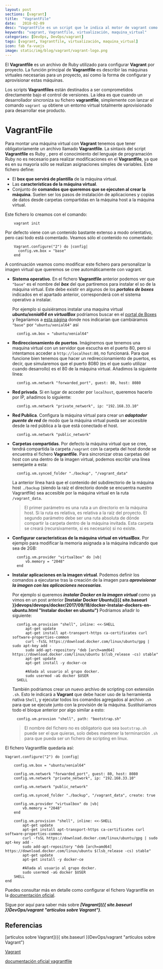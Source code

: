 ```yaml
---
layout: post
sections: [vagrant]
title:  "VagrantFile"
date:   2018-02-09
desc: "VagrantFile es un script que le indica al motor de vagrant como debe montar una máquina virtual. Los scripts Vagrantfiles están destinados a ser comprometidos directamente bajo el control de versiones. La idea es que cuando un desarrollador sincroniza su fichero vagrantfile, simplemente con lanzar el comando vagrant up obtiene un entorno virtual totalmente aprovisionado para desarrollar ese producto."
keywords: "vagrant, Vagrantfile, virtualización, maquina_virtual"
categories: [DevOps, DevOps/vagrant]
tags: [vagrant, Vagrantfile, virtualización, maquina_virtual]
icon: fab fa-vuejs
image: static/img/blog/vagrant/vagrant-logo.png
---
```


El **Vagrantfile** es un archivo de Ruby utilizado para configurar **Vagrant** por proyecto. La función principal de **Vagrantfile** es describir las máquinas virtuales necesarias para un proyecto, así como la forma de configurar y aprovisionar estas máquinas.

Los scripts **Vagrantfiles** están destinados a ser comprometidos directamente bajo el control de versiones. La idea es que cuando un desarrollador sincroniza su fichero **vagrantfile**, simplemente con lanzar el comando `vagrant up` obtiene un entorno virtual totalmente aprovisionado para desarrollar ese producto.
<!--more-->

# VagrantFile #

Para montar una máquina virtual con **Vagrant** tenemos que tener obligatoriamente un archivo llamado **Vagrantfile**. La sintaxis del script **Vagrantfile** es Ruby , pero el conocimiento del lenguaje de programación Ruby no es necesario para realizar modificaciones en el **Vagrantfile**, ya que es en su mayoría sólo se realizan asignaciones simples de variables. Este fichero define:

- El **box que servirá de plantilla** de la máquina virtual.
- Las **características de la máquina virtual**.
- Conjunto de **comandos que queremos que se ejecuten al crear la máquina**. Suelen ser los pasos de instalación de aplicaciones y copias de datos desde carpetas compartidas en la máquina host a la máquina virtual.

Este fichero lo creamos con el comando:

		vagrant init

Por defecto viene con un contenido bastante extenso a modo orientativo, pero casi todo está comentado. Veamos sólo el contenido no comentado:

		Vagrant.configure("2") do |config|
		  config.vm.box = "base"
		end

A continuación veamos como modificar este fichero para personalizar la imagen virtual que queremos se cree automáticamente con vagrant.

- **Sistema operativo**. En el fichero **Vagrantfile** anterior podemos ver que `"base"` es el nombre del ***box*** del que partiremos para instalar el so de la máquina virtual. Este debe existir en algunos de los ***portales de boxes*** indicados en el apartado anterior, corresponderá con el sistema operativo a instalar.

	Por ejemplo si quisiéramos instalar una maquina virtual ***ubuntu/xenial64 en virtualBox*** podríamos buscar en el [portal de Boxes](https://app.vagrantup.com/boxes/search) y llegaríamos a [esta página](https://app.vagrantup.com/ubuntu/boxes/xenial64 "ubuntu/xenial64") donde nos indicarían que cambiáramos `"base"` por `"ubuntu/xenial64"` así

		config.vm.box = "ubuntu/xenial64"

- **Redireccionamiento de puertos**. Imáginemos que tenemos una maquina virtual con un servidor que escucha en el puerto 80, pero si intentamos acceder a `http://localhost:80`, no funcionará. Para que funcione bien tenemos que hacer un redireccionamiento de puertos, es decir, que simularemos que el puerto 8080 (es el que suelo utilizar cuando desarrollo) es el 80 de la máquina virtual. Añadimos la siguiente línea:

		config.vm.network "forwarded_port", guest: 80, host: 8080

- **Red privada**. Si en lugar de acceder por `localhost`, queremos hacerlo por IP, añadimos lo siguiente:

		config.vm.network "private_network", ip: "192.168.33.10"

- **Red Publica**. Configura la máquina virtual para crear un ***adaptador puente de red*** de modo que la máquina virtual pueda ser accesible desde la red pública a la que está conectado el host.

		config.vm.network "public_network"

- **Carpetas compartidas**. Por defecto la máquina virtual que se cree, tendrá compartida la carpeta `/vagrant` con la carpeta del host donde se encuentra el fichero **Vagrantfile**. Para sincronizar otras carpetas del host con una dentro de la imagen virtual, podemos escribir una línea semejante a esta:

		config.vm.synced_folder "./backup", "/vagrant_data"
	
    La anterior línea hará que el contenido del subdirectorio de la máquina host `./backup` (siendo la raíz el directorio donde se encuentra nuestro Vagrantfile) sea accesible por la máquina virtual en la ruta `/vagrant_data`.

	> El primer parámetro es una ruta a un directorio en la máquina host. Si la ruta es relativa, es relativa a la raíz del proyecto. El segundo parámetro debe ser una ruta absoluta de dónde compartir la carpeta dentro de la máquina invitada. Esta carpeta se creará (recursivamente, si es necesario) si no existe.

- **Configurar características de la máquina virtual en virtualBox**. Por ejemplo para modificar la memoria asignada a la máquina indicando que sea de 2GB:

		config.vm.provider "virtualbox" do |vb|
			vb.memory = "2048"
		end

- **Instalar aplicaciones en la imagen virtual**. Podemos definir los comandos a ejecutarse tras la creación de la imagen para ***aprovisionar la imagen con las aplicaciones necesarias***.

	Por ejemplo si queremos ***instalar Docker en la imagen virtual*** como ya vimos en un post anterior **[Instalar Docker Ubuntu]({{ site.baseurl }}devops/devops/docker/2017/09/18/docker-Instalar-dockers-en-ubuntu.html "Instalar docker en ubuntu")** Podriamos añadir lo siguiente:

		config.vm.provision "shell", inline: <<-SHELL
			apt-get update
			apt-get install apt-transport-https ca-certificates curl software-properties-common
			curl -fsSL https://download.docker.com/linux/ubuntu/gpg | sudo apt-key add -
			sudo add-apt-repository "deb [arch=amd64] https://download.docker.com/linux/ubuntu $(lsb_release -cs) stable"
			apt-get update
			apt-get install -y docker-ce
			
			#Añada al usuario al grupo docker.
			sudo usermod -aG docker $USER	
		SHELL

	También podriamos crear un nuevo archivo de scripting con extensión `.sh`. Esto le indicará a **Vagrant** que debe hacer uso de la herramienta nativa `Shell`, y ejecutar todos los comandos agregados al archivo `.sh`  para que se ejecute junto con la provisión de la máquina. Sustituiriamos todo el bloque anterior por algo similar a esto:

		config.vm.provsion "shell", path: "bootstrap.sh"

	> El nombre del fichero no es obligatorio que sea `bootstrap.sh` puede ser el que quieras, solo debes mantener la terminarción `.sh` para que pueda ser un fichero de scripting en linux.

El fichero Vagrantfile quedaría así:

	Vagrant.configure("2") do |config|

		config.vm.box = "ubuntu/xenial64"
		
		config.vm.network "forwarded_port", guest: 80, host: 8080
		config.vm.network "private_network", ip: "192.168.33.10"
		  
		config.vm.network "public_network"

		config.vm.synced_folder "./backup", "/vagrant_data", create: true

		config.vm.provider "virtualbox" do |vb|
			vb.memory = "2048"
		end

		config.vm.provision "shell", inline: <<-SHELL
			apt-get update
			apt-get install apt-transport-https ca-certificates curl software-properties-common
			curl -fsSL https://download.docker.com/linux/ubuntu/gpg | sudo apt-key add -
			sudo add-apt-repository "deb [arch=amd64] https://download.docker.com/linux/ubuntu $(lsb_release -cs) stable"
			apt-get update
			apt-get install -y docker-ce
			
			#Añada al usuario al grupo docker.
			sudo usermod -aG docker $USER	
		SHELL
	end

Puedes consultar más en detalle como configurar el fichero Vagrantfile en la [documentación oficial](https://www.vagrantup.com/docs/vagrantfile/ "www.vagrantup.com/docs/vagrantfile/").

Sigue por aquí para saber más sobre ***[Vagrant]({{ site.baseurl }}DevOps/vagrant "artículos sobre Vagrant")***.

## Referencias ##

[artículos sobre Vagrant]({{ site.baseurl }}DevOps/vagrant "artículos sobre Vagrant")

[Vagrant](https://www.vagrantup.com "vagrant")

[documentación oficial vagrantfile](https://www.vagrantup.com/docs/vagrantfile/ "www.vagrantup.com/docs/vagrantfile/")